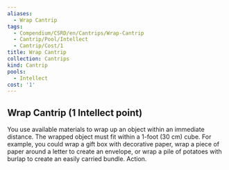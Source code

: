 ```yaml
---
aliases:
  - Wrap Cantrip
tags:
  - Compendium/CSRD/en/Cantrips/Wrap-Cantrip
  - Cantrip/Pool/Intellect
  - Cantrip/Cost/1
title: Wrap Cantrip
collection: Cantrips
kind: Cantrip
pools:
  - Intellect
cost: '1'
---
```

## Wrap Cantrip  (1 Intellect point)
You use available materials to wrap up an object within an immediate distance. The wrapped object must fit within a 1-foot (30 cm) cube. For example, you could wrap a gift box with decorative paper, wrap a piece of paper around a letter to create an envelope, or wrap a pile of potatoes with burlap to create an easily carried bundle. Action. 





